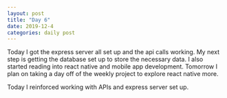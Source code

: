 ```yaml
---
layout: post
title: "Day 6"
date: 2019-12-4
categories: daily post
---
```


Today I got the express server all set up and the api calls working. My next step is getting the database set up to store the necessary data. I also started reading into react native and mobile app development. Tomorrow I plan on taking a day off of the weekly project to explore react native more.

Today I reinforced working with APIs and express server set up.
